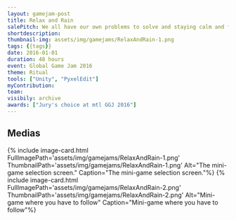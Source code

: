 ```yaml
---
layout: gamejam-post
title: Relax and Rain
salePitch: We all have our own problems to solve and staying calm and focused is an essential part in solving them. Relax and rain goes back and forth between the world in crisis and one's spirit realm. In order to solve the crisis, the problems of the spirits must be mended. When the body and the mind are in focus and harmony, the solution will be clear.
shortdescription: 
thumbnail-img: assets/img/gamejams/RelaxAndRain-1.png
tags: {{tags}}
date: 2016-01-01
duration: 48 hours
event: Global Game Jam 2016
theme: Ritual
tools: ["Unity", "PyxelEdit"]
myContribution: 
team: 
visibily: archive
awards: ["Jury's choice at mtl GGJ 2016"]
---
```





## Medias
<div class="row">
{% include image-card.html FullImagePath='assets/img/gamejams/RelaxAndRain-1.png' ThumbnailPath='assets/img/gamejams/RelaxAndRain-1.png' Alt="The mini-game selection screen." Caption="The mini-game selection screen."%}
{% include image-card.html FullImagePath='assets/img/gamejams/RelaxAndRain-2.png' ThumbnailPath='assets/img/gamejams/RelaxAndRain-2.png' Alt="Mini-game where you have to follow" Caption="Mini-game where you have to follow"%}
</div>